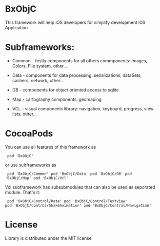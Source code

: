 # BxObjC

This framework will help iOS developers for simplify development iOS Application

# Subframeworks:

* Common - firstly components for all others commponents: Images, Colors, File system, other...

* Data - components for data processing: serializations, dataSets, cashers, network, other...

* DB - components for object oriented access to sqlite

* Map - cartography components: geomaping

* VCL - visual components library: navigation, keyboard, progress, view lists, other...


# CocoaPods

You can use all features of this framework as

<code><pre>
  pod 'BxObjC'
</pre></code>

or use subframeworks as

<code><pre>
  pod 'BxObjC/Common'
  pod 'BxObjC/Data'
  pod 'BxObjC/DB'
  pod 'BxObjC/Map'
  pod 'BxObjC/Vcl'
</pre></code>

Vcl subframework has subsubmodules that can also be used as seporated module.
That's it:

<code><pre>
  pod 'BxObjC/Control/Rate'
  pod 'BxObjC/Control/TextView'
  pod 'BxObjC/Control/ShakeAnimation'
  pod 'BxObjC/Control/Navigation'
</pre></code>

# License

Library is distributed under the MIT license
